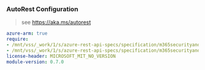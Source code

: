 ### AutoRest Configuration

> see https://aka.ms/autorest

``` yaml
azure-arm: true
require:
- /mnt/vss/_work/1/s/azure-rest-api-specs/specification/m365securityandcompliance/resource-manager/readme.md
- /mnt/vss/_work/1/s/azure-rest-api-specs/specification/m365securityandcompliance/resource-manager/readme.go.md
license-header: MICROSOFT_MIT_NO_VERSION
module-version: 0.7.0

```